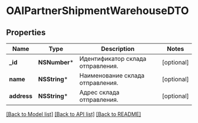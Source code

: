 # OAIPartnerShipmentWarehouseDTO

## Properties
Name | Type | Description | Notes
------------ | ------------- | ------------- | -------------
**_id** | **NSNumber*** | Идентификатор склада отправления. | [optional] 
**name** | **NSString*** | Наименование склада отправления. | [optional] 
**address** | **NSString*** | Адрес склада отправления. | [optional] 

[[Back to Model list]](../README.md#documentation-for-models) [[Back to API list]](../README.md#documentation-for-api-endpoints) [[Back to README]](../README.md)


